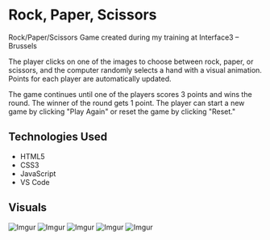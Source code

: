 # Rock, Paper, Scissors

Rock/Paper/Scissors Game created during my training at Interface3 – Brussels

The player clicks on one of the images to choose between rock, paper, or scissors, and the computer randomly selects a hand with a visual animation. Points for each player are automatically updated.

The game continues until one of the players scores 3 points and wins the round. The winner of the round gets 1 point. The player can start a new game by clicking "Play Again" or reset the game by clicking "Reset."


## Technologies Used

* HTML5
* CSS3
* JavaScript
* VS Code


## Visuals

![Imgur](https://tinyurl.com/yyknkfae)
![Imgur](https://tinyurl.com/yc2fc5zp)
![Imgur](https://tinyurl.com/5jf2r6kn)
![Imgur](https://tinyurl.com/4dzwmrd3)
![Imgur](https://tinyurl.com/39du5e5z)
